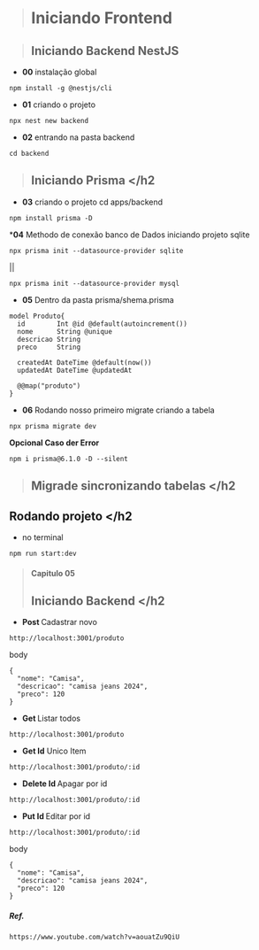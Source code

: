 > #### <h1 style="text-center"> Iniciando Frontend </h1>

> #### <h2 style="text-center"> Iniciando Backend NestJS </h2>
* <b>00</b> instalação global
``` ok
npm install -g @nestjs/cli
```

* <b>01</b> criando o projeto
``` ok
npx nest new backend
```

* <b>02</b> entrando na pasta backend
``` ok
cd backend
```

> #### <h2 style="text-center"> Iniciando Prisma </h2

* <b>03</b> criando o projeto cd apps/backend
```ok
npm install prisma -D
```

*<b>04</b> Methodo de conexão banco de Dados iniciando projeto sqlite
```ok
npx prisma init --datasource-provider sqlite
```
|| <br>
```
npx prisma init --datasource-provider mysql
```
* <b>05</b> Dentro da pasta prisma/shema.prisma
``` ok
model Produto{
  id        Int @id @default(autoincrement())
  nome      String @unique
  descricao String 
  preco     String

  createdAt DateTime @default(now())
  updatedAt DateTime @updatedAt

  @@map("produto")
}
```

* <b>06</b> Rodando nosso primeiro migrate criando a tabela
``` ok
npx prisma migrate dev
```

<b> Opcional Caso der Error </b>
``` ok Prisma
npm i prisma@6.1.0 -D --silent
```

> #### <h2 style="text-center"> Migrade sincronizando tabelas </h2
> 
#### <h2 style="text-center"> Rodando projeto </h2
* no terminal
```
npm run start:dev
```

> #### Capitulo 05 <h2 style="text-center"> Iniciando Backend </h2

* <b> Post </b> Cadastrar novo
```
http://localhost:3001/produto
```
body
```
{
  "nome": "Camisa",
  "descricao": "camisa jeans 2024",
  "preco": 120
}
```

* <b> Get </b> Listar todos 
```
http://localhost:3001/produto
```

* <b> Get Id</b> Unico Item
```
http://localhost:3001/produto/:id
```

* <b> Delete Id </b> Apagar por id
```
http://localhost:3001/produto/:id
```

* <b> Put Id </b> Editar por id
```
http://localhost:3001/produto/:id
```
body
```
{
  "nome": "Camisa",
  "descricao": "camisa jeans 2024",
  "preco": 120
}
```

##### Ref.
```
https://www.youtube.com/watch?v=aouatZu9QiU
```
